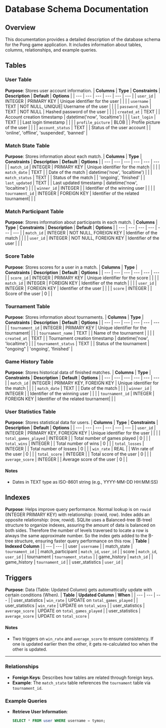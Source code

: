 # Database Schema Documentation

## Overview
This documentation provides a detailed description of the database schema for the Pong game application. It includes information about tables, columns, relationships, and example queries.
## Tables

### User Table
**Purpose**: Stores user account information.
| **Columns** | **Type** | **Constraints** | **Description** | **Default** | **Options** |
| --- | --- | --- | --- | --- | --- |
| `user_id`         | INTEGER    | PRIMARY KEY     | Unique identifier for the user     | | |
| `username`        | TEXT       | NOT NULL, UNIQUE| Username of the user               | | |
| `password_hash`   | TEXT       | NOT NULL        | Hashed password of the user        | | |
| `created_at`      | TEXT       |                 | Account creation timestamp 		| datetime('now', 'localtime') | |
| `last_login`      | TEXT       |                 | Last login timestamp               | | |
| `profile_picture` | BLOB       |                 | Profile picture of the user        | | |
| `account_status`  | TEXT       |                 | Status of the user account         | | 'online', 'offline', 'suspended', 'banned' |

### Match State Table
**Purpose**: Stores information about each match.
| **Columns** | **Type** | **Constraints** | **Description** | **Default** | **Options** |
| --- | --- | --- | --- | --- | --- |
| `match_id`        | INTEGER    | PRIMARY KEY     | Unique identifier for the match    | | |
| `match_date`      | TEXT       |                 | Date of the match 					| datetime('now', 'localtime') | |
| `match_status`    | TEXT       |                 | Status of the match                | | 'ongoing', 'finished' |
| `last_updated`    | TEXT       |                 | Last updated timestamp 			| datetime('now', 'localtime') | |
| `winner_id`       | INTEGER    |                 | Identifier of the winning user     | | |
| `tournament_id`   | INTEGER    | FOREIGN KEY     | Identifier of the related tournament| | |

### Match Participant Table
**Purpose**: Stores information about participants in each match.
| **Columns** | **Type** | **Constraints** | **Description** | **Default** | **Options** |
| --- | --- | --- | --- | --- | --- |
| `match_id`        | INTEGER    | NOT NULL, FOREIGN KEY        | Identifier of the match            | | |
| `user_id`         | INTEGER    | NOT NULL, FOREIGN KEY        | Identifier of the user             | | |

### Score Table
**Purpose**: Stores scores for a user in a match.
| **Columns** | **Type** | **Constraints** | **Description** | **Default** | **Options** |
| --- | --- | --- | --- | --- | --- |
| `score_id`        | INTEGER    | PRIMARY KEY     | Unique identifier for the score    | | |
| `match_id`        | INTEGER    | FOREIGN KEY     | Identifier of the match            | | |
| `user_id`         | INTEGER    | FOREIGN KEY     | Identifier of the user             | | |
| `score`           | INTEGER    |                 | Score of the user 				    | 0 | |

### Tournament Table
**Purpose**: Stores information about tournaments.
| **Columns** | **Type** | **Constraints** | **Description** | **Default** | **Options** |
| --- | --- | --- | --- | --- | --- |
| `tournament_id`           | INTEGER    | PRIMARY KEY     | Unique identifier for the tournament| | |
| `tournament_name`         | TEXT       |                 | Name of the tournament             | | |
| `created_at`              | TEXT       |                 | Tournament creation timestamp 		| datetime('now', 'localtime') | |
| `tournament_status`       | TEXT       |                 | Status of the tournament 			| "ongoing" | 'ongoing', 'finished' |

### Game History Table
**Purpose**: Stores historical data of finished matches.
| **Columns** | **Type** | **Constraints** | **Description** | **Default** | **Options** |
| --- | --- | --- | --- | --- | --- |
| `match_id`        | INTEGER    | PRIMARY KEY, FOREIGN KEY     | Unique identifier for the match    | | |
| `match_date`      | TEXT       |                 | Date of the match                  | | |
| `winner_id`       | INTEGER    |                 | Identifier of the winning user     | | |
| `tournament_id`   | INTEGER    | FOREIGN KEY                | Identifier of the related tournament| | |

### User Statistics Table
**Purpose**: Stores statistical data for users.
| **Columns** | **Type** | **Constraints** | **Description** | **Default** | **Options** |
| --- | --- | --- | --- | --- | --- |
| `user_id`                 | INTEGER    | PRIMARY KEY, FOREIGN KEY     | Unique identifier for the user     | | |
| `total_games_played`      | INTEGER    |                 | Total number of games played 		| 0 | |
| `total_wins`              | INTEGER    |                 | Total number of wins 				| 0 | |
| `total_losses`            | INTEGER    |                 | Total number of losses 			| 0 | |
| `win_rate`                | REAL       |                 | Win rate of the user 				| 0 | |
| `total_score`             | INTEGER    |                 | Total score of the user 			| 0 | |
| `average_score`           | INTEGER    |                 | Average score of the user 			| 0 | |

#### Notes
- Dates in TEXT type as ISO-8601 string (e.g., YYYY-MM-DD HH:MM:SS)

## Indexes
**Purpose**: Helps improve query performance. Normal lookup is on `rowid` (INTEGER PRIMARY KEY) with relationship: (rowid, row). Index adds an opposite relationship: (row, rowid). SQLite uses a Balanced-tree (B-tree) structure to organize indexes, assuring the amount of data is balanced on both sides. Therefore the number of levels traversed to locate a row is always the same approximate number. So the index gets added to the B-tree structure, ensuring faster query performance on this row.
| **Table** | **Indexed Column** |
| --- | --- |
| user | `username` |
| match_state | `tournament_id` |
| match_participant | `match_id`, `user_id` |
| score | `match_id`, `user_id` |
| tournament | `tournament_status` |
| game_history | `match_id` |
| game_history | `tournament_id` |
| user_statistics | `user_id` |

## Triggers
**Purpose**: Data (Table: Updated Column) gets automattically update with certain conditions (When). 
| **Table** | **Updated Column** | **When** |
| --- | --- | --- |
| user_statistics | `win_rate` | UPDATE on `total_games_played` |
| user_statistics | `win_rate` | UPDATE on `total_wins` |
| user_statistics | `average_score` | UPDATE on `total_games_played` |
| user_statistics | `average_score` | UPDATE on `total_score` |

#### Notes
- Two triggers on `win_rate` and `average_score` to ensure consistency. If one is updated earlier then the other, it gets re-calculated too when the other is updated. 

---

### Relationships
- **Foreign Keys**: Describes how tables are related through foreign keys.
- **Example**: The `match_state` table references the `tournament` table via `tournament_id`.

### Example Queries
- **Retrieve User Information**:
  ```sql
  SELECT * FROM user WHERE username = tymon;